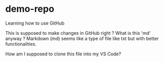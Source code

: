 # demo-repo
Learning how to use GitHub

This is supposed to make changes in GitHub right ?
What is this 'md' anyway ?
Markdown (md) seems like a type of file like txt but with better functionalities.

How am I supposed to clone this file into my VS Code?
